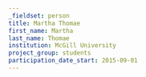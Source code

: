 ```yaml
---
_fieldset: person
title: Martha Thomae
first_name: Martha
last_name: Thomae
institution: McGill University
project_group: students
participation_date_start: 2015-09-01
---
```

